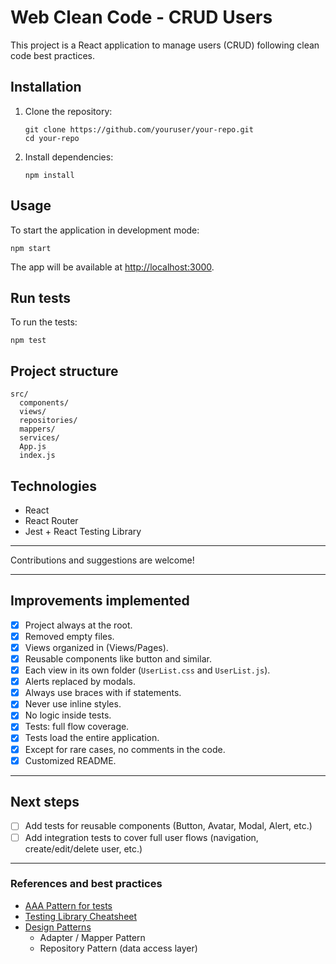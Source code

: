 # Web Clean Code - CRUD Users

This project is a React application to manage users (CRUD) following clean code best practices.

## Installation

1. Clone the repository:
   ```
   git clone https://github.com/youruser/your-repo.git
   cd your-repo
   ```
2. Install dependencies:
   ```
   npm install
   ```

## Usage

To start the application in development mode:
```
npm start
```
The app will be available at [http://localhost:3000](http://localhost:3000).

## Run tests

To run the tests:
```
npm test
```

## Project structure

```
src/
  components/
  views/
  repositories/
  mappers/
  services/
  App.js
  index.js
```

## Technologies

- React
- React Router
- Jest + React Testing Library

---

Contributions and suggestions are welcome!

---

## Improvements implemented

- [x] Project always at the root.
- [x] Removed empty files.
- [x] Views organized in (Views/Pages).
- [x] Reusable components like button and similar.
- [x] Each view in its own folder (`UserList.css` and `UserList.js`).
- [x] Alerts replaced by modals.
- [x] Always use braces with if statements.
- [x] Never use inline styles.
- [x] No logic inside tests.
- [x] Tests: full flow coverage.
- [x] Tests load the entire application.
- [x] Except for rare cases, no comments in the code.
- [x] Customized README.

---

## Next steps

- [ ] Add tests for reusable components (Button, Avatar, Modal, Alert, etc.)
- [ ] Add integration tests to cover full user flows (navigation, create/edit/delete user, etc.)

---

### References and best practices

- [AAA Pattern for tests](https://medium.com/@michikatrins/unit-testing-and-the-arrange-act-and-assert-aaa-pattern-espa%C3%B1ol-54ba67d28859)
- [Testing Library Cheatsheet](https://testing-library.com/docs/react-testing-library/cheatsheet/)
- [Design Patterns](https://refactoring.guru/es/design-patterns)
    - Adapter / Mapper Pattern
    - Repository Pattern (data access layer)
